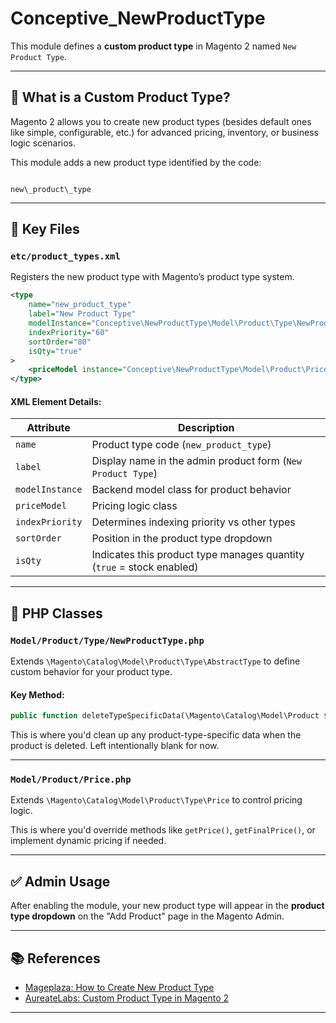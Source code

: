 # Conceptive_NewProductType

This module defines a **custom product type** in Magento 2 named `New Product Type`.

---

## 🧩 What is a Custom Product Type?

Magento 2 allows you to create new product types (besides default ones like simple, configurable, etc.) for advanced pricing, inventory, or business logic scenarios.

This module adds a new product type identified by the code:  
```

new\_product\_type

````

---

## 📁 Key Files

### `etc/product_types.xml`

Registers the new product type with Magento’s product type system.

```xml
<type 
    name="new_product_type" 
    label="New Product Type" 
    modelInstance="Conceptive\NewProductType\Model\Product\Type\NewProductType" 
    indexPriority="60" 
    sortOrder="80" 
    isQty="true"
>
    <priceModel instance="Conceptive\NewProductType\Model\Product\Price" />
</type>
````

#### XML Element Details:

| Attribute       | Description                                                           |
| --------------- | --------------------------------------------------------------------- |
| `name`          | Product type code (`new_product_type`)                                |
| `label`         | Display name in the admin product form (`New Product Type`)           |
| `modelInstance` | Backend model class for product behavior                              |
| `priceModel`    | Pricing logic class                                                   |
| `indexPriority` | Determines indexing priority vs other types                           |
| `sortOrder`     | Position in the product type dropdown                                 |
| `isQty`         | Indicates this product type manages quantity (`true` = stock enabled) |

---

## 🧠 PHP Classes

### `Model/Product/Type/NewProductType.php`

Extends `\Magento\Catalog\Model\Product\Type\AbstractType` to define custom behavior for your product type.

#### Key Method:

```php
public function deleteTypeSpecificData(\Magento\Catalog\Model\Product $product)
```

This is where you'd clean up any product-type-specific data when the product is deleted. Left intentionally blank for now.

---

### `Model/Product/Price.php`

Extends `\Magento\Catalog\Model\Product\Type\Price` to control pricing logic.

This is where you'd override methods like `getPrice()`, `getFinalPrice()`, or implement dynamic pricing if needed.

---

## ✅ Admin Usage

After enabling the module, your new product type will appear in the **product type dropdown** on the "Add Product" page in the Magento Admin.

---

## 📚 References

* [Mageplaza: How to Create New Product Type](https://www.mageplaza.com/devdocs/how-create-new-product-type-magento-2.html)
* [AureateLabs: Custom Product Type in Magento 2](https://aureatelabs.com/blog/how-to-create-a-new-product-type-in-magento-2/)

---
